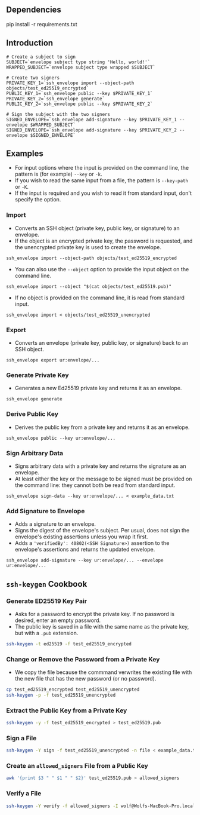 ## Dependencies

pip install -r requirements.txt

## Introduction

```shell
# Create a subject to sign
SUBJECT=`envelope subject type string 'Hello, world!'`
WRAPPED_SUBJECT=`envelope subject type wrapped $SUBJECT`

# Create two signers
PRIVATE_KEY_1=`ssh_envelope import --object-path objects/test_ed25519_encrypted`
PUBLIC_KEY_1=`ssh_envelope public --key $PRIVATE_KEY_1`
PRIVATE_KEY_2=`ssh_envelope generate`
PUBLIC_KEY_2=`ssh_envelope public --key $PRIVATE_KEY_2`

# Sign the subject with the two signers
SIGNED_ENVELOPE=`ssh_envelope add-signature --key $PRIVATE_KEY_1 --envelope $WRAPPED_SUBJECT`
SIGNED_ENVELOPE=`ssh_envelope add-signature --key $PRIVATE_KEY_2 --envelope $SIGNED_ENVELOPE`
```

## Examples

- For input options where the input is provided on the command line, the pattern is (for example) `--key` or `-k`.
- If you wish to read the same input from a file, the pattern is `--key-path` or `-K`.
- If the input is required and you wish to read it from standard input, don't specify the option.

### Import

- Converts an SSH object (private key, public key, or signature) to an envelope.
- If the object is an encrypted private key, the password is requested, and the unencrypted private key is used to create the envelope.

```shell
ssh_envelope import --object-path objects/test_ed25519_encrypted
```

- You can also use the `--object` option to provide the input object on the command line.

```shell
ssh_envelope import --object "$(cat objects/test_ed25519.pub)"
```

- If no object is provided on the command line, it is read from standard input.

```shell
ssh_envelope import < objects/test_ed25519_unencrypted
```

### Export

- Converts an envelope (private key, public key, or signature) back to an SSH object.

```shell
ssh_envelope export ur:envelope/...
```

### Generate Private Key

- Generates a new Ed25519 private key and returns it as an envelope.

```shell
ssh_envelope generate
```

### Derive Public Key

- Derives the public key from a private key and returns it as an envelope.

```shell
ssh_envelope public --key ur:envelope/...
```

### Sign Arbitrary Data

- Signs arbitrary data with a private key and returns the signature as an envelope.
- At least either the key or the message to be signed must be provided on the command line: they cannot both be read from standard input.

```shell
ssh_envelope sign-data --key ur:envelope/... < example_data.txt
```

### Add Signature to Envelope

- Adds a signature to an envelope.
- Signs the digest of the envelope's subject. Per usual, does not sign the envelope's existing assertions unless you wrap it first.
- Adds a `'verifiedBy': 40802(<SSH Signature>)` assertion to the envelope's assertions and returns the updated envelope.

```shell
ssh_envelope add-signature --key ur:envelope/... --envelope ur:envelope/...
```

## `ssh-keygen` Cookbook

### Generate ED25519 Key Pair

- Asks for a password to encrypt the private key. If no password is desired, enter an empty password.
- The public key is saved in a file with the same name as the private key, but with a `.pub` extension.

```sh
ssh-keygen -t ed25519 -f test_ed25519_encrypted
```

### Change or Remove the Password from a Private Key

- We copy the file because the commmand verwrites the existing file with the new file that has the new password (or no password).

```sh
cp test_ed25519_encrypted test_ed25519_unencrypted
ssh-keygen -p -f test_ed25519_unencrypted
```

### Extract the Public Key from a Private Key

```sh
ssh-keygen -y -f test_ed25519_encrypted > test_ed25519.pub
```

### Sign a File

```sh
ssh-keygen -Y sign -f test_ed25519_unencrypted -n file < example_data.txt > example_data.txt.sig
```

### Create an `allowed_signers` File from a Public Key

```sh
awk '{print $3 " " $1 " " $2}' test_ed25519.pub > allowed_signers
```

### Verify a File

```sh
ssh-keygen -Y verify -f allowed_signers -I wolf@Wolfs-MacBook-Pro.local -n file -s example_data.txt.sig < example_data.txt
```
